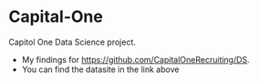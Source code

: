 # Capital-One
Capitol One Data Science project.
* My findings for https://github.com/CapitalOneRecruiting/DS.
* You can find the datasite in the link above
